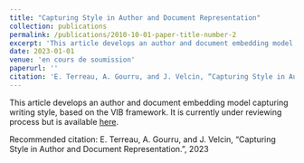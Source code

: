 ```yaml
---
title: "Capturing Style in Author and Document Representation"
collection: publications
permalink: /publications/2010-10-01-paper-title-number-2
excerpt: 'This article develops an author and document embedding model capturing writing style, based on the VIB framework.'
date: 2023-01-01
venue: 'en cours de soumission'
paperurl: ''
citation: 'E. Terreau, A. Gourru, and J. Velcin, “Capturing Style in Author and Document Representation.”, 2023'
---
```

This article develops an author and document embedding model capturing writing style, based on the VIB framework.
It is currently under reviewing process but is available [here](https://github.com/EnzoFleur/EnzoFleur.github.io/blob/master/files/ICTAI_2023_VADES.pdf).

Recommended citation: E. Terreau, A. Gourru, and J. Velcin, “Capturing Style in Author and Document Representation.”, 2023